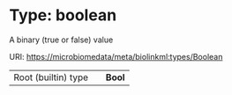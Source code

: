 
# Type: boolean


A binary (true or false) value

URI: [https://microbiomedata/meta/biolinkml:types/Boolean](https://microbiomedata/meta/biolinkml:types/Boolean)

|  |  |  |
| --- | --- | --- |
| Root (builtin) type | | **Bool** |
